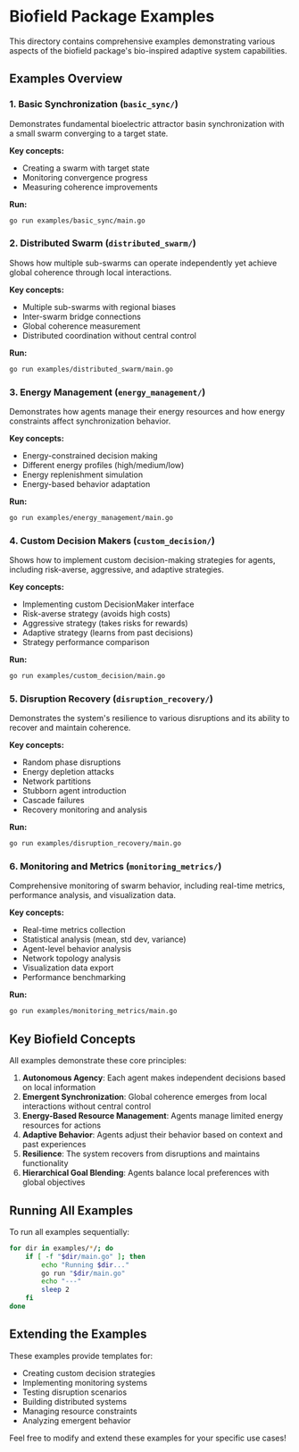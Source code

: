 # Biofield Package Examples

This directory contains comprehensive examples demonstrating various aspects of the biofield package's bio-inspired adaptive system capabilities.

## Examples Overview

### 1. Basic Synchronization (`basic_sync/`)

Demonstrates fundamental bioelectric attractor basin synchronization with a small swarm converging to a target state.

**Key concepts:**

- Creating a swarm with target state
- Monitoring convergence progress
- Measuring coherence improvements

**Run:**

```bash
go run examples/basic_sync/main.go
```

### 2. Distributed Swarm (`distributed_swarm/`)

Shows how multiple sub-swarms can operate independently yet achieve global coherence through local interactions.

**Key concepts:**

- Multiple sub-swarms with regional biases
- Inter-swarm bridge connections
- Global coherence measurement
- Distributed coordination without central control

**Run:**

```bash
go run examples/distributed_swarm/main.go
```

### 3. Energy Management (`energy_management/`)

Demonstrates how agents manage their energy resources and how energy constraints affect synchronization behavior.

**Key concepts:**

- Energy-constrained decision making
- Different energy profiles (high/medium/low)
- Energy replenishment simulation
- Energy-based behavior adaptation

**Run:**

```bash
go run examples/energy_management/main.go
```

### 4. Custom Decision Makers (`custom_decision/`)

Shows how to implement custom decision-making strategies for agents, including risk-averse, aggressive, and adaptive strategies.

**Key concepts:**

- Implementing custom DecisionMaker interface
- Risk-averse strategy (avoids high costs)
- Aggressive strategy (takes risks for rewards)
- Adaptive strategy (learns from past decisions)
- Strategy performance comparison

**Run:**

```bash
go run examples/custom_decision/main.go
```

### 5. Disruption Recovery (`disruption_recovery/`)

Demonstrates the system's resilience to various disruptions and its ability to recover and maintain coherence.

**Key concepts:**

- Random phase disruptions
- Energy depletion attacks
- Network partitions
- Stubborn agent introduction
- Cascade failures
- Recovery monitoring and analysis

**Run:**

```bash
go run examples/disruption_recovery/main.go
```

### 6. Monitoring and Metrics (`monitoring_metrics/`)

Comprehensive monitoring of swarm behavior, including real-time metrics, performance analysis, and visualization data.

**Key concepts:**

- Real-time metrics collection
- Statistical analysis (mean, std dev, variance)
- Agent-level behavior analysis
- Network topology analysis
- Visualization data export
- Performance benchmarking

**Run:**

```bash
go run examples/monitoring_metrics/main.go
```

## Key Biofield Concepts

All examples demonstrate these core principles:

1. **Autonomous Agency**: Each agent makes independent decisions based on local information
2. **Emergent Synchronization**: Global coherence emerges from local interactions without central control
3. **Energy-Based Resource Management**: Agents manage limited energy resources for actions
4. **Adaptive Behavior**: Agents adjust their behavior based on context and past experiences
5. **Resilience**: The system recovers from disruptions and maintains functionality
6. **Hierarchical Goal Blending**: Agents balance local preferences with global objectives

## Running All Examples

To run all examples sequentially:

```bash
for dir in examples/*/; do
    if [ -f "$dir/main.go" ]; then
        echo "Running $dir..."
        go run "$dir/main.go"
        echo "---"
        sleep 2
    fi
done
```

## Extending the Examples

These examples provide templates for:

- Creating custom decision strategies
- Implementing monitoring systems
- Testing disruption scenarios
- Building distributed systems
- Managing resource constraints
- Analyzing emergent behavior

Feel free to modify and extend these examples for your specific use cases!

